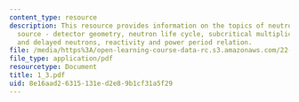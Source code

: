 ```yaml
---
content_type: resource
description: This resource provides information on the topics of neutron sources,
  source - detector geometry, neutron life cycle, subcritical multiplication, prompt
  and delayed neutrons, reactivity and power period relation.
file: /media/https%3A/open-learning-course-data-rc.s3.amazonaws.com/22-921-nuclear-power-plant-dynamics-and-control-january-iap-2006/8e16aad26315131ed2e89b1cf31a5f29_1_3.pdf
file_type: application/pdf
resourcetype: Document
title: 1_3.pdf
uid: 8e16aad2-6315-131e-d2e8-9b1cf31a5f29
---
```


